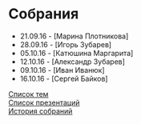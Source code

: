 # Собрания
- 21.09.16 - [Марина Плотникова]
- 28.09.16 - [Игорь Зубарев]
- 05.10.16 - [Катюшина Маргарита]
- 12.10.16 - [Александр Зубарев]
- 09.10.16 - [Иван Иванюк]
- 16.10.16 - [Сергей Байков]

[Список тем](topics.md)  
[Список презентаций](presentation.md)  
[История собраний](history.md)  
